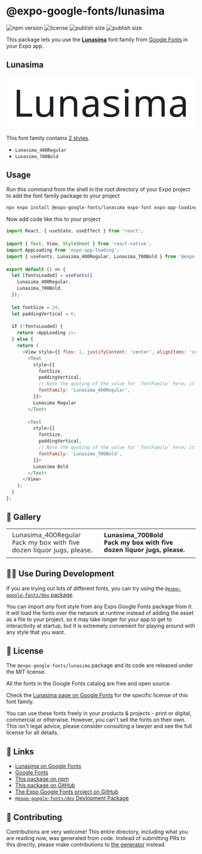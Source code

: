 # @expo-google-fonts/lunasima

![npm version](https://flat.badgen.net/npm/v/@expo-google-fonts/lunasima)
![license](https://flat.badgen.net/github/license/expo/google-fonts)
![publish size](https://flat.badgen.net/packagephobia/install/@expo-google-fonts/lunasima)
![publish size](https://flat.badgen.net/packagephobia/publish/@expo-google-fonts/lunasima)

This package lets you use the [**Lunasima**](https://fonts.google.com/specimen/Lunasima) font family from [Google Fonts](https://fonts.google.com/) in your Expo app.

## Lunasima

![Lunasima](./font-family.png)

This font family contains [2 styles](#-gallery).

- `Lunasima_400Regular`
- `Lunasima_700Bold`

## Usage

Run this command from the shell in the root directory of your Expo project to add the font family package to your project
```sh
npx expo install @expo-google-fonts/lunasima expo-font expo-app-loading
```

Now add code like this to your project
```js
import React, { useState, useEffect } from 'react';

import { Text, View, StyleSheet } from 'react-native';
import AppLoading from 'expo-app-loading';
import { useFonts, Lunasima_400Regular, Lunasima_700Bold } from '@expo-google-fonts/lunasima';

export default () => {
  let [fontsLoaded] = useFonts({
    Lunasima_400Regular,
    Lunasima_700Bold,
  });

  let fontSize = 24;
  let paddingVertical = 6;

  if (!fontsLoaded) {
    return <AppLoading />;
  } else {
    return (
      <View style={{ flex: 1, justifyContent: 'center', alignItems: 'center' }}>
        <Text
          style={{
            fontSize,
            paddingVertical,
            // Note the quoting of the value for `fontFamily` here; it expects a string!
            fontFamily: 'Lunasima_400Regular',
          }}>
          Lunasima Regular
        </Text>

        <Text
          style={{
            fontSize,
            paddingVertical,
            // Note the quoting of the value for `fontFamily` here; it expects a string!
            fontFamily: 'Lunasima_700Bold',
          }}>
          Lunasima Bold
        </Text>
      </View>
    );
  }
};

```

## 🔡 Gallery


||||
|-|-|-|
|![Lunasima_400Regular](./Lunasima_400Regular.ttf.png)|![Lunasima_700Bold](./Lunasima_700Bold.ttf.png)|||


## 👩‍💻 Use During Development

If you are trying out lots of different fonts, you can try using the [`@expo-google-fonts/dev` package](https://github.com/expo/google-fonts/tree/master/font-packages/dev#readme).

You can import *any* font style from any Expo Google Fonts package from it. It will load the fonts
over the network at runtime instead of adding the asset as a file to your project, so it may take longer
for your app to get to interactivity at startup, but it is extremely convenient
for playing around with any style that you want.

## 📖 License

The `@expo-google-fonts/lunasima` package and its code are released under the MIT license.

All the fonts in the Google Fonts catalog are free and open source.

Check the [Lunasima page on Google Fonts](https://fonts.google.com/specimen/Lunasima) for the specific license of this font family.

You can use these fonts freely in your products & projects - print or digital, commercial or otherwise. However, you can't sell the fonts on their own. This isn't legal advice, please consider consulting a lawyer and see the full license for all details.

## 🔗 Links

- [Lunasima on Google Fonts](https://fonts.google.com/specimen/Lunasima)
- [Google Fonts](https://fonts.google.com/)
- [This package on npm](https://www.npmjs.com/package/@expo-google-fonts/lunasima)
- [This package on GitHub](https://github.com/expo/google-fonts/tree/master/font-packages/lunasima)
- [The Expo Google Fonts project on GitHub](https://github.com/expo/google-fonts)
- [`@expo-google-fonts/dev` Devlopment Package](https://github.com/expo/google-fonts/tree/master/font-packages/dev)

## 🤝 Contributing

Contributions are very welcome! This entire directory, including what you are reading now, was generated from code. Instead of submitting PRs to this directly, please make contributions to [the generator](https://github.com/expo/google-fonts/tree/master/packages/generator) instead.
